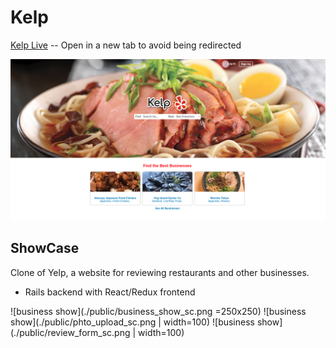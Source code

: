 # Kelp

[Kelp Live](https://kelpp.herokuapp.com/#/) -- Open in a new tab to avoid being redirected

<img src="./public/homepage_screenshot.png" />

## ShowCase

Clone of Yelp, a website for reviewing restaurants and other businesses.

* Rails backend with React/Redux frontend

![business show](./public/business_show_sc.png =250x250)
![business show](./public/phto_upload_sc.png | width=100)
![business show](./public/review_form_sc.png | width=100)
